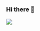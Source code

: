 ### Hi there 👋

<!--
**ArjunRAj77/ArjunRAj77** is a ✨ _special_ ✨ repository because its `README.md` (this file) appears on your GitHub profile.

Here are some ideas to get you started:

- 🔭 I’m currently working on Azure DevSecOps
- 🔭 I’m currently working at UST
- 🌱 I’m currently learning FSD,Data Engineer
- 👯 I’m looking to collaborate on AI
- 🤔 I’m looking for help with ...
- 💬 Ask me about Azure Devops,Azure DevSecOps
- 📫 How to reach me: arjunraj.pala@gmail.com
- 😄 Pronouns: Him/He
- ⚡ Fun fact: I love hackathons
-->

<img src="https://github-readme-stats.vercel.app/api?username=ArjunRAj77&show_icons=true&title_color=ffffff&icon_color=bb2acf&text_color=daf7dc&bg_color=151515" >
